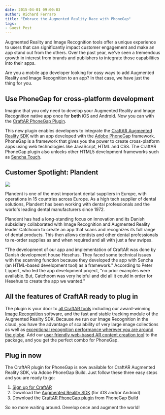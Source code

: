 ```yaml
---
date: 2015-04-01 09:00:03
author: Richard Ferraro
title: "Embrace the Augmented Reality Race with PhoneGap"
tags:
- Guest Post
---
```


Augmented Reality and Image Recognition tools offer a unique experience to users that can significantly impact customer engagement and make an app stand out from the others. Over the past year, we've seen a tremendous growth in interest from brands and publishers to integrate those capabilities into their apps.

Are you a mobile app developer looking for easy ways to add Augmented Reality and Image Recognition to an app? In that case, we have just the thing for you.

## Use PhoneGap for cross-platform development ##

Imagine that you only need to develop your Augmented Reality and Image Recognition native app once for **both** iOS and Android. Now you can with the [CraftAR PhoneGap Plugin](https://build.phonegap.com/plugins/1477).

This new plugin enables developers to integrate the [CraftAR Augmented Reality SDK](http://catchoom.com/product/craftar/augmented-reality-and-image-recognition-sdk/) with an app developed with the [Adobe PhoneGap](http://phonegap.com/) framework. PhoneGap is a framework that gives you the power to create cross-platform apps using web technologies like JavaScript, HTML and CSS. The CraftAR PhoneGap plugin also unlocks other HTML5 development frameworks such as [Sencha Touch](http://www.sencha.com/products/touch/).

## Customer Spotlight: Plandent ##

![](/blog/uploads/2015-03/Plandent.png)

Plandent is one of the most important dental suppliers in Europe, with operations in 15 countries across Europe. As a high tech supplier of dental solutions, Plandent has been working with dental professionals and the world's leading dental manufacturers since 1972.

Plandent has had a long-standing focus on innovation and its Danish subsidiary collaborated with Image Recognition and Augmented Reality leader Catchoom to create an app that scans and recognizes its full range of dental products. This then allows dentists and other dental professionals to re-order supplies as and when required and all with just a few swipes.

"The development of our app and implementation of CraftAR was done by Danish development house Hesehus. They faced some technical issues with the scanning function because they developed the app with Sencha (an HTML-based development tool) as a framework." According to Peter Lippert, who led the app development project, "no prior examples were available. But, Catchoom was very helpful and did all it could in order for Hesehus to create the app we wanted."

## All the features of CraftAR ready to plug in ##

The plugin is your door to [all CraftAR tools](http://catchoom.com/product/craftar/augmented-reality-and-image-recognition/) including our award-winning [Image Recognition](http://catchoom.com/product/craftar/image-recognition/) software, and the fast and stable tracking module of the Augmented Reality SDK. Because we run our Image Recognition in the cloud, you have the advantage of scalability of very large image collections as well as [exceptional recognition performance wherever you are around the globe](http://catchoom.com/blog/image-recognition-now-faster-better-global/). Add our [user friendly web-based AR content creation tool](https://www.youtube.com/watch?v=V296iS4Wlew&index=1&list=PL0g-n9ycSpzTaq56xqStBBPbvC1yQJ4Uh) to the package, and you get the perfect combo for PhoneGap.

## Plug in now ##

The CraftAR plugin for PhoneGap is now available for CraftAR Augmented Reality SDK, via Adobe PhoneGap Build. Just follow these three easy steps and you are ready to go:

1. [Sign up for CraftAR](https://my.craftar.net/accounts/signup/)
2. Download the [Augmented Reality SDK](http://catchoom.com/product/craftar/augmented-reality-and-image-recognition-sdk/) (for iOS and/or Android)
3. Download the [CraftAR PhoneGap plugin](https://build.phonegap.com/plugins/1477) from PhoneGap Build

So no more waiting around. Develop once and augment the world!